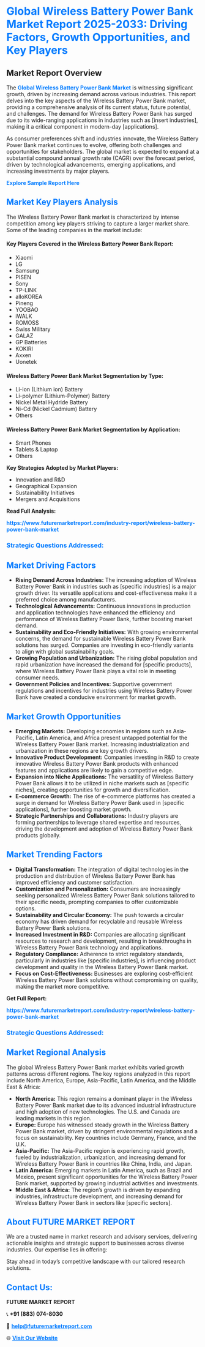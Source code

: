 <h1 style="color: #007BFF;">Global Wireless Battery Power Bank Market Report 2025-2033: Driving Factors, Growth Opportunities, and Key Players</h1>

<section id="overview">
<h2>Market Report Overview</h2>
<p>The <a href="https://www.futuremarketreport.com/industry-report/wireless-battery-power-bank-market" style="color: #007BFF; text-decoration: none;"><strong>Global Wireless Battery Power Bank Market</strong></a> is witnessing significant growth, driven by increasing demand across various industries. This report delves into the key aspects of the Wireless Battery Power Bank market, providing a comprehensive analysis of its current status, future potential, and challenges. The demand for Wireless Battery Power Bank has surged due to its wide-ranging applications in industries such as [insert industries], making it a critical component in modern-day [applications].</p>
<p>As consumer preferences shift and industries innovate, the Wireless Battery Power Bank market continues to evolve, offering both challenges and opportunities for stakeholders. The global market is expected to expand at a substantial compound annual growth rate (CAGR) over the forecast period, driven by technological advancements, emerging applications, and increasing investments by major players.</p>
</section>

<section id="overview">
<p><a href="https://www.futuremarketreport.com/request-sample/reportId=55392" style="color: #007BFF; text-decoration: none;"><strong>Explore Sample Report Here</strong></a></p>
</section>

<section id="key-players">
<h2 style="color: #007BFF;">Market Key Players Analysis</h2>
<p>The Wireless Battery Power Bank market is characterized by intense competition among key players striving to capture a larger market share. Some of the leading companies in the market include:</p>
<h4>Key Players Covered in the Wireless Battery Power Bank Report:</h4>
<ul><li>Xiaomi</li><li>LG</li><li>Samsung</li><li>PISEN</li><li>Sony</li><li>TP-LINK</li><li>alloKOREA</li><li>Pineng</li><li>YOOBAO</li><li>iWALK</li><li>ROMOSS</li><li>Swiss Military</li><li>GALAZ</li><li>GP Batteries</li><li>KOKIRI</li><li>Axxen</li><li>Uonetek</li></ul>
<h4>Wireless Battery Power Bank Market Segmentation by Type:</h4>
<ul><li>Li-ion (Lithium ion) Battery</li><li>Li-polymer (Lithium-Polymer) Battery</li><li>Nickel Metal Hydride Battery</li><li>Ni-Cd (Nickel Cadmium) Battery</li><li>Others</li></ul>

<h4>Wireless Battery Power Bank Market Segmentation by Application:</h4>
<ul><li>Smart Phones</li><li>Tablets &amp; Laptop</li><li>Others</li></ul>
<p><strong>Key Strategies Adopted by Market Players:</strong></p>
<ul>
<li>Innovation and R&D</li>
<li>Geographical Expansion</li>
<li>Sustainability Initiatives</li>
<li>Mergers and Acquisitions</li>
</ul>
</section>

<section>
<p><strong>Read Full Analysis: </strong></p><a href="https://www.futuremarketreport.com/industry-report/wireless-battery-power-bank-market" style="color: #007BFF; text-decoration: none;"><strong>https://www.futuremarketreport.com/industry-report/wireless-battery-power-bank-market</strong></a>
<h3 style="color: #007BFF;">Strategic Questions Addressed:</h3>
</section>

<section id="driving-factors">
<h2 style="color: #007BFF;">Market Driving Factors</h2>
<ul>
<li><strong>Rising Demand Across Industries:</strong> The increasing adoption of Wireless Battery Power Bank in industries such as [specific industries] is a major growth driver. Its versatile applications and cost-effectiveness make it a preferred choice among manufacturers.</li>
<li><strong>Technological Advancements:</strong> Continuous innovations in production and application technologies have enhanced the efficiency and performance of Wireless Battery Power Bank, further boosting market demand.</li>
<li><strong>Sustainability and Eco-Friendly Initiatives:</strong> With growing environmental concerns, the demand for sustainable Wireless Battery Power Bank solutions has surged. Companies are investing in eco-friendly variants to align with global sustainability goals.</li>
<li><strong>Growing Population and Urbanization:</strong> The rising global population and rapid urbanization have increased the demand for [specific products], where Wireless Battery Power Bank plays a vital role in meeting consumer needs.</li>
<li><strong>Government Policies and Incentives:</strong> Supportive government regulations and incentives for industries using Wireless Battery Power Bank have created a conducive environment for market growth.</li>
</ul>
</section>

<section id="growth-opportunities">
<h2 style="color: #007BFF;">Market Growth Opportunities</h2>
<ul>
<li><strong>Emerging Markets:</strong> Developing economies in regions such as Asia-Pacific, Latin America, and Africa present untapped potential for the Wireless Battery Power Bank market. Increasing industrialization and urbanization in these regions are key growth drivers.</li>
<li><strong>Innovative Product Development:</strong> Companies investing in R&D to create innovative Wireless Battery Power Bank products with enhanced features and applications are likely to gain a competitive edge.</li>
<li><strong>Expansion into Niche Applications:</strong> The versatility of Wireless Battery Power Bank allows it to be utilized in niche markets such as [specific niches], creating opportunities for growth and diversification.</li>
<li><strong>E-commerce Growth:</strong> The rise of e-commerce platforms has created a surge in demand for Wireless Battery Power Bank used in [specific applications], further boosting market growth.</li>
<li><strong>Strategic Partnerships and Collaborations:</strong> Industry players are forming partnerships to leverage shared expertise and resources, driving the development and adoption of Wireless Battery Power Bank products globally.</li>
</ul>
</section>

<section id="trending-factors">
<h2 style="color: #007BFF;">Market Trending Factors</h2>
<ul>
<li><strong>Digital Transformation:</strong> The integration of digital technologies in the production and distribution of Wireless Battery Power Bank has improved efficiency and customer satisfaction.</li>
<li><strong>Customization and Personalization:</strong> Consumers are increasingly seeking personalized Wireless Battery Power Bank solutions tailored to their specific needs, prompting companies to offer customizable options.</li>
<li><strong>Sustainability and Circular Economy:</strong> The push towards a circular economy has driven demand for recyclable and reusable Wireless Battery Power Bank solutions.</li>
<li><strong>Increased Investment in R&D:</strong> Companies are allocating significant resources to research and development, resulting in breakthroughs in Wireless Battery Power Bank technology and applications.</li>
<li><strong>Regulatory Compliance:</strong> Adherence to strict regulatory standards, particularly in industries like [specific industries], is influencing product development and quality in the Wireless Battery Power Bank market.</li>
<li><strong>Focus on Cost-Effectiveness:</strong> Businesses are exploring cost-efficient Wireless Battery Power Bank solutions without compromising on quality, making the market more competitive.</li>
</ul>
</section>

<section>
<p><strong>Get Full Report: </strong></p><a href="https://www.futuremarketreport.com/industry-report/wireless-battery-power-bank-market" style="color: #007BFF; text-decoration: none;"><strong>https://www.futuremarketreport.com/industry-report/wireless-battery-power-bank-market</strong></a>
<h3 style="color: #007BFF;">Strategic Questions Addressed:</h3>
</section>


<section id="regional-analysis">
<h2 style="color: #007BFF;">Market Regional Analysis</h2>
<p>The global Wireless Battery Power Bank market exhibits varied growth patterns across different regions. The key regions analyzed in this report include North America, Europe, Asia-Pacific, Latin America, and the Middle East & Africa:</p>
<ul>
<li><strong>North America:</strong> This region remains a dominant player in the Wireless Battery Power Bank market due to its advanced industrial infrastructure and high adoption of new technologies. The U.S. and Canada are leading markets in this region.</li>
<li><strong>Europe:</strong> Europe has witnessed steady growth in the Wireless Battery Power Bank market, driven by stringent environmental regulations and a focus on sustainability. Key countries include Germany, France, and the U.K.</li>
<li><strong>Asia-Pacific:</strong> The Asia-Pacific region is experiencing rapid growth, fueled by industrialization, urbanization, and increasing demand for Wireless Battery Power Bank in countries like China, India, and Japan.</li>
<li><strong>Latin America:</strong> Emerging markets in Latin America, such as Brazil and Mexico, present significant opportunities for the Wireless Battery Power Bank market, supported by growing industrial activities and investments.</li>
<li><strong>Middle East & Africa:</strong> The region’s growth is driven by expanding industries, infrastructure development, and increasing demand for Wireless Battery Power Bank in sectors like [specific sectors].</li>
</ul>
</section>

<footer>
<h2 style="color: #007BFF;">About FUTURE MARKET REPORT</h2>
<p>We are a trusted name in market research and advisory services, delivering actionable insights and strategic support to businesses across diverse industries. Our expertise lies in offering:</p>

<p>Stay ahead in today’s competitive landscape with our tailored research solutions.</p>

<h2 style="color: #007BFF;">Contact Us:</h2>
<p><strong>FUTURE MARKET REPORT</strong></p>
<p>📞 <strong>+91 (883) 074-8030</strong></p>
<p>📧 <strong><a href="mailto:help@futuremarketreport.com" style="color: #007BFF;">help@futuremarketreport.com</a></strong></p>
<p>🌐 <strong><a href="https://www.futuremarketreport.com/" style="color: #007BFF;">Visit Our Website</a></strong></p>
</footer>